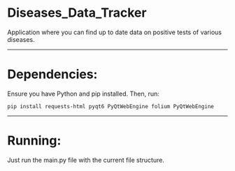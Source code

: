 # Diseases_Data_Tracker
Application where you can find up to date data on positive tests of various diseases.

---
# Dependencies:

Ensure you have Python and pip installed. Then, run:

```pip install requests-html pyqt6 PyQtWebEngine folium PyQtWebEngine```

---
# Running:

Just run the main.py file with the current file structure.
